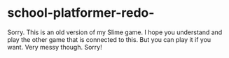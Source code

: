 # school-platformer-redo-
Sorry. This is an old version of my Slime game. 
I hope you understand and play the other game that is connected to this. 
But you can play it if you want. Very messy though. Sorry!
